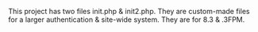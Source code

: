 This project has two files init.php & init2.php. They are custom-made files for a larger authentication & site-wide system. They are for 8.3 & .3FPM.
